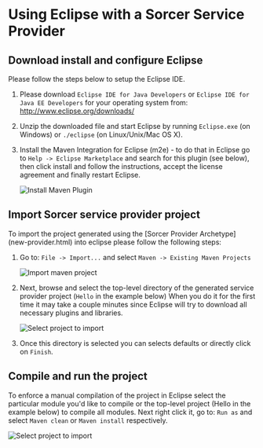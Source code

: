 # Using Eclipse with a Sorcer Service Provider

## Download install and configure Eclipse

Please follow the steps below to setup the Eclipse IDE.

1.  Please download `Eclipse IDE for Java Developers`   or   `Eclipse IDE for Java EE Developers`  for your operating system from:
http://www.eclipse.org/downloads/
2.  Unzip the downloaded file and start Eclipse by running `Eclipse.exe` (on Windows) or `./eclipse` (on Linux/Unix/Mac OS X).
3.  Install the Maven Integration for Eclipse (m2e) - to do that in Eclipse go to   `Help -> Eclipse Marketplace`  and search
for this plugin (see below), then click install and follow the instructions, accept the license agreement and finally restart
Eclipse.

       ![Install Maven Plugin](using-eclipse/eclipse1.png)

## Import Sorcer service provider project

To import the project generated using the [Sorcer Provider Archetype] (new-provider.html) into eclipse please follow
the following steps:

1.  Go to:  `File -> Import...`  and select  `Maven -> Existing Maven Projects`

       ![Import maven project](using-eclipse/eclipse2.png)

2.  Next, browse and select the top-level directory of the generated service provider project (`Hello`   in the example below)
When you do it for the first time it may take a couple minutes since Eclipse will try to download all necessary plugins
and libraries.

       ![Select project to import](using-eclipse/eclipse3.png)

3.  Once this directory is selected you can selects defaults or directly click on  `Finish`.


## Compile and run the project

To enforce a manual compilation of the project in Eclipse select the particular module you'd like to compile or the
top-level project (Hello in the example below) to compile all modules. Next right click it, go to:  `Run as`  and select
`Maven clean`   or   `Maven install` respectively.

![Select project to import](using-eclipse/eclipse7.png)

